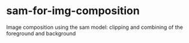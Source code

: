 # sam-for-img-composition
Image composition using the sam model: clipping and combining of the foreground and background
